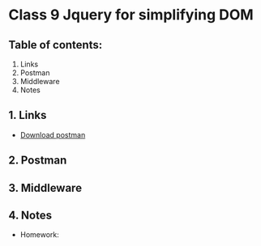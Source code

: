 # Class 9  Jquery for simplifying DOM

## Table of contents:
1. Links
2. Postman
3. Middleware
4. Notes
   

## 1. Links
* [Download postman](https://www.postman.com/downloads/)


## 2. Postman


## 3. Middleware


## 4. Notes
* Homework: 

  